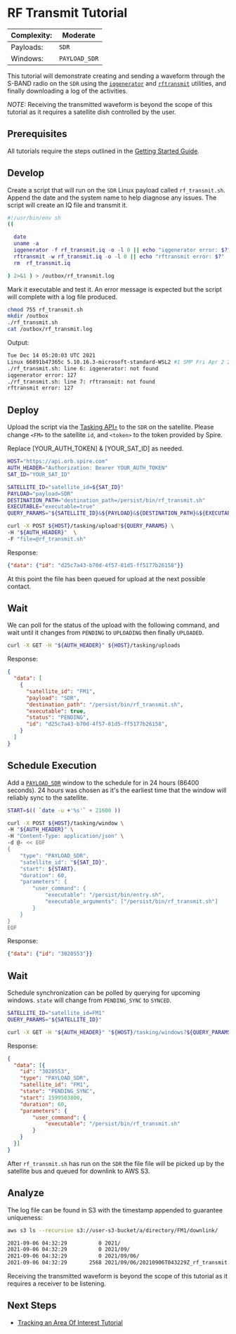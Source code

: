 # RF Transmit Tutorial

|Complexity:|Moderate|
|-|-|
|Payloads:|`SDR`|
|Windows:|`PAYLOAD_SDR`|

This tutorial will demonstrate creating and sending a waveform through the S-BAND radio on the `SDR` using the [`iqgenerator`](../../Utilities.md#iq-generator) and [`rftransmit`](../../Utilities.md#rf-transmit) utilities, and finally downloading a log of the activities.

*NOTE:* Receiving the transmitted waveform is beyond the scope of this tutorial as it requires a satellite dish controlled by the user.


## Prerequisites

All tutorials require the steps outlined in the [Getting Started Guide](GettingStarted.md#execution-environment-setup).


## Develop

Create a script that will run on the `SDR` Linux payload called `rf_transmit.sh`. Append the date and the system name to help diagnose any issues. The script will create an IQ file and transmit it.

```sh
#!/usr/bin/env sh
((

  date
  uname -a
  iqgenerator -f rf_transmit.iq -o -l 0 || echo "iqgenerator error: $?"
  rftransmit -w rf_transmit.iq -o -l 0 || echo "rftransmit error: $?"
  rm  rf_transmit.iq

) 2>&1 ) > /outbox/rf_transmit.log
```

Mark it executable and test it. An error message is expected but the script will complete with a log file produced.

```bash
chmod 755 rf_transmit.sh
mkdir /outbox
./rf_transmit.sh
cat /outbox/rf_transmit.log
```

Output:

```bash
Tue Dec 14 05:20:03 UTC 2021
Linux 66891b47365c 5.10.16.3-microsoft-standard-WSL2 #1 SMP Fri Apr 2 22:23:49 UTC 2021 x86_64 Linux
./rf_transmit.sh: line 6: iqgenerator: not found
iqgenerator error: 127
./rf_transmit.sh: line 7: rftransmit: not found
rftransmit error: 127
```


## Deploy

Upload the script via the [Tasking API⤴](https://developers.spire.com/tasking-api-docs/#post-upload) to the `SDR` on the satellite. Please change `<FM>` to the satellite `id`, and `<token>` to the token provided by Spire.

<aside class="notice">Replace [YOUR_AUTH_TOKEN] & [YOUR_SAT_ID] as needed.</aside>

```bash
HOST="https://api.orb.spire.com"
AUTH_HEADER="Authorization: Bearer YOUR_AUTH_TOKEN"
SAT_ID="YOUR_SAT_ID"

SATELLITE_ID="satellite_id=${SAT_ID}"
PAYLOAD="payload=SDR"
DESTINATION_PATH="destination_path=/persist/bin/rf_transmit.sh"
EXECUTABLE="executable=true"
QUERY_PARAMS="${SATELLITE_ID}&${PAYLOAD}&${DESTINATION_PATH}&${EXECUTABLE}"

curl -X POST ${HOST}/tasking/upload?${QUERY_PARAMS} \
-H "${AUTH_HEADER}"  \
-F "file=@rf_transmit.sh"
```

Response:

```json
{"data": {"id": "d25c7a43-b70d-4f57-81d5-ff5177b26158"}}
```

At this point the file has been queued for upload at the next possible contact. 


## Wait

We can poll for the status of the upload with the following command, and wait until it changes from `PENDING` to `UPLOADING` then finally `UPLOADED`. 

```bash
curl -X GET -H "${AUTH_HEADER}" ${HOST}/tasking/uploads
```

Response:

```json
{
  "data": [
    {
      "satellite_id": "FM1",
      "payload": "SDR",
      "destination_path": "/persist/bin/rf_transmit.sh",
      "executable": true,
      "status": "PENDING",
      "id": "d25c7a43-b70d-4f57-81d5-ff5177b26158",
    }
  ]
}
```


## Schedule Execution

Add a [`PAYLOAD_SDR`](https://developers.spire.com/tasking-api-docs/#payload_sdr) window to the schedule for in 24 hours (86400 seconds). 24 hours was chosen as it's the earliest time that the window will reliably sync to the satellite.

```bash
START=$(( `date -u +'%s'` + 21600 ))

curl -X POST ${HOST}/tasking/window \
-H "${AUTH_HEADER}" \
-H "Content-Type: application/json" \
-d @- << EOF
{
    "type": "PAYLOAD_SDR",
    "satellite_id": "${SAT_ID}",
    "start": ${START},
    "duration": 60,
    "parameters": {
        "user_command": {
            "executable": "/persist/bin/entry.sh",
            "executable_arguments": ["/persist/bin/rf_transmit.sh"]
        }
    }
}
EOF
```

Response:

```json
{"data": {"id": "3020553"}}
```


## Wait

Schedule synchronization can be polled by querying for upcoming windows. `state` will change from `PENDING_SYNC` to `SYNCED`.

```bash
SATELLITE_ID="satellite_id=FM1"
QUERY_PARAMS="${SATELLITE_ID}"

curl -X GET -H "${AUTH_HEADER}" "${HOST}/tasking/windows?${QUERY_PARAMS}"
```

Response:

```json
{
  "data": [{
    "id": "3020553",
    "type": "PAYLOAD_SDR",
    "satellite_id": "FM1",
    "state": "PENDING_SYNC",
    "start": 1599503800,
    "duration": 60,
    "parameters": {
        "user_command": {
            "executable": "/persist/bin/rf_transmit.sh"
        }
    }
  }]
}
```

After `rf_transmit.sh` has run on the `SDR` the file file will be picked up by the satellite bus and queued for downlink to AWS S3.


## Analyze

The log file can be found in S3 with the timestamp appended to guarantee uniqueness:

```bash
aws s3 ls --recursive s3://user-s3-bucket/a/directory/FM1/downlink/

2021-09-06 04:32:29          0 2021/
2021-09-06 04:32:29          0 2021/09/
2021-09-06 04:32:29          0 2021/09/06/
2021-09-06 04:32:29       2568 2021/09/06/20210906T043229Z_rf_transmit.log
```

Receiving the transmitted waveform is beyond the scope of this tutorial as it requires a receiver to be listening.


## Next Steps

 - [Tracking an Area Of Interest Tutorial](../aoi/)
